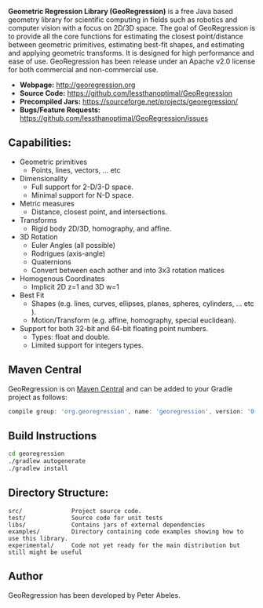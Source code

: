**Geometric Regression Library (GeoRegression)** is a free Java based geometry library for scientific computing in fields such as robotics and computer vision with a focus on 2D/3D space. The goal of GeoRegression is to provide all the core functions for estimating the closest point/distance between geometric primitives, estimating best-fit shapes, and estimating and applying geometric transforms. It is designed for high performance and ease of use. GeoRegression has been release under an Apache v2.0 license for both commercial and non-commercial use.

* **Webpage:** http://georegression.org
* **Source Code:** https://github.com/lessthanoptimal/GeoRegression
* **Precompiled Jars:** https://sourceforge.net/projects/georegression/
* **Bugs/Feature Requests:** https://github.com/lessthanoptimal/GeoRegression/issues

## Capabilities:

* Geometric primitives
  * Points, lines, vectors, ... etc 
* Dimensionality
  * Full support for 2-D/3-D space.
  * Minimal support for N-D space. 
* Metric measures
  * Distance, closest point, and intersections. 
* Transforms
  * Rigid body 2D/3D, homography, and affine.
* 3D Rotation
  * Euler Angles (all possible)
  * Rodrigues (axis-angle)
  * Quaternions
  * Convert between each aother and into 3x3 rotation matices
* Homogenous Coordinates
  * Implicit 2D z=1 and 3D w=1
* Best Fit
  * Shapes (e.g. lines, curves, ellipses, planes, spheres, cylinders, ... etc ).
  * Motion/Transform (e.g. affine, homography, special euclidean). 
* Support for both 32-bit and 64-bit floating point numbers.
  * Types: float and double.
  * Limited support for integers types. 

## Maven Central

GeoRegression is on [Maven Central](https://mvnrepository.com/artifact/org.georegression/georegression) and can
be added to your Gradle project as follows:

```Groovy
compile group: 'org.georegression', name: 'georegression', version: '0.20'
```

## Build Instructions

```bash
cd georegression
./gradlew autogenerate
./gradlew install
```

## Directory Structure:

```
src/              Project source code.
test/             Source code for unit tests
libs/             Contains jars of external dependencies
examples/         Directory containing code examples showing how to use this library.
experimental/     Code not yet ready for the main distribution but still might be useful
```

## Author

GeoRegression has been developed by Peter Abeles.